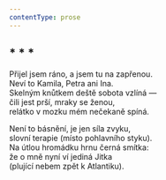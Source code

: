 ```yaml
---
contentType: prose
---
```


## \* \* \*

Přijel jsem ráno, a jsem tu na zapřenou.  
Neví to Kamila, Petra ani Ina.  
Skelným knůtkem deště sobota vzlíná —  
čili jest prší, mraky se ženou,  
relátko v mozku mém nečekaně spíná.

Není to básnění, je jen síla zvyku,  
slovní terapie (místo pohlavního styku).  
Na útlou hromádku hrnu černá smítka:  
že o mně nyní ví jediná Jitka  
(plující nebem zpět k Atlantiku).
